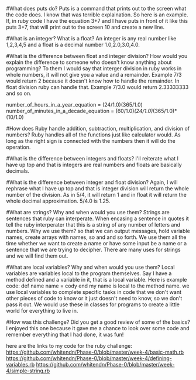 #What does puts do?
Puts is a command that prints out to the screen what the code does. I know that was terrible explaination. So here is an example. If, in ruby code I have the equation 3+7 and I have puts in front of it like this puts 3+7, that will print out to the screen 10 and create a new line. 

#What is an integer? What is a float?
An integer is any real number like 1,2,3,4,5 and a float is a decimal number 1.0,2.0,3.0,4.0.

#What is the difference between float and integer division? How would you explain the difference to someone who doesn't know anything about programming?
To them I would say that interger division in ruby works in whole numbers, it will not give you a value and a remainder. Example 7/3 would return 2 because it doesn't know how to handle the remainder. In float division ruby can handle that. Example 7/3.0 would return 2.33333333 and so on. 

number_of_hours_in_a_year_equation = (24/1.0)(365/1.0)
number_of_minutes_in_a_decade_equation = (60/1.0)*(24/1.0)*(365/1.0)*(10/1.0)

#How does Ruby handle addition, subtraction, multiplication, and division of numbers?
Ruby handles all of the functions just like calculator would. As long as the right sign is connected with the numbers then it will do the operation.

#What is the difference between integers and floats?
I'll reiterate what I have up top and that is integers are real numbers and floats are basically decimals.

#What is the difference between integer and float division?
Again, I will rephrase what I have up top and that is integer division will return the whole number of the division. As in 5/4, it will return 1 and in float it will return the whole decimal approximation. 5/4.0 is 1.25.

#What are strings? Why and when would you use them?
Strings are sentences that ruby can interperate. When encasing a sentence in quotes it tell the ruby interperater that this is a string of any number of letters and numbers. Why we use them? so that we can output messages, hold variable names, create arrays with names, so and and so forth. We use them all the time whether we want to create a name or have some input be a name or a sentence that we are trying to decipher. There are many uses for strings and we will find them out.

#What are local variables? Why and when would you use them?
Local variables are variables local to the program themselves. Say I have a method defined and a variable in it, that is a local variable. Here is example code: 
def name
	name = cody
end
my name is local to the method name. we use local variables to complete specific tasks in code that we don't want other pieces of code to know or it just doesn't need to know, so we don't pass it out. We would use these in classes for programs to create a little world for everything to live in. 

#How was this challenge? Did you get a good review of some of the basics?
I enjoyed this one because it gave me a chance to look over some code and remember everything that I had done, it was fun!

here are the links to my code for the ruby challenge:
https://github.com/whitendn/Phase-0/blob/master/week-4/basic-math.rb
https://github.com/whitendn/Phase-0/blob/master/week-4/defining-variables.rb
https://github.com/whitendn/Phase-0/blob/master/week-4/simple-string.rb
